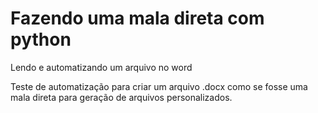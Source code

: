 # Fazendo uma mala direta com python 
Lendo e automatizando um arquivo no word

Teste de automatização para criar um arquivo .docx como se fosse uma mala direta para geração de arquivos personalizados.
